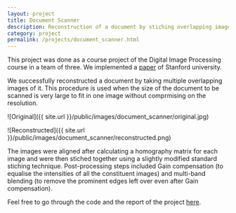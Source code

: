 ```yaml
---
layout: project
title: Document Scanner
description: Reconstruction of a document by stiching overlapping images 
category: project
permalink: /projects/document_scanner.html
---
```


This project was done as a course project of the Digital Image Processing course in a team of three.
We implemented a [paper](https://stacks.stanford.edu/file/druid:bf950qp8995/Badlani_Akinola_Li.pdf) of Stanford university.

We successfully reconstructed a document by taking multiple overlapping images of it. This procedure is used when the size of the document to be scanned is very large to fit in one image without comprmising on the resolution.


 ![Original]({{ site.url }}/public/images/document_scanner/original.jpg)

 ![Reconstructed]({{ site.url }}/public/images/document_scanner/reconstructed.png)




The images were aligned after calculating a homography matrix for each image and were then stiched together using a slightly modified standard stiching technique. Post-processing steps included Gain compensation (to equalise the intensities of all the constituent images) and multi-band blending (to remove the prominent edges left over even after Gain compensation).

Feel free to go through the code and the report of the project [here](https://github.com/udiboy1209/cs663-document-scanner). 
